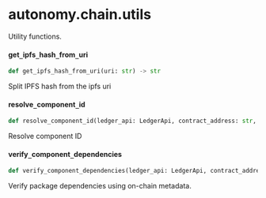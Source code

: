 <a id="autonomy.chain.utils"></a>

# autonomy.chain.utils

Utility functions.

<a id="autonomy.chain.utils.get_ipfs_hash_from_uri"></a>

#### get`_`ipfs`_`hash`_`from`_`uri

```python
def get_ipfs_hash_from_uri(uri: str) -> str
```

Split IPFS hash from the ipfs uri

<a id="autonomy.chain.utils.resolve_component_id"></a>

#### resolve`_`component`_`id

```python
def resolve_component_id(ledger_api: LedgerApi, contract_address: str, token_id: int) -> Dict
```

Resolve component ID

<a id="autonomy.chain.utils.verify_component_dependencies"></a>

#### verify`_`component`_`dependencies

```python
def verify_component_dependencies(ledger_api: LedgerApi, contract_address: str, dependencies: List[int], package_configuration: PackageConfiguration, skip_hash_check: bool = False) -> None
```

Verify package dependencies using on-chain metadata.

